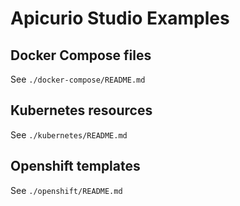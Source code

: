 # Apicurio Studio Examples

## Docker Compose files

See `./docker-compose/README.md`

## Kubernetes resources

See `./kubernetes/README.md`

## Openshift templates

See `./openshift/README.md`
